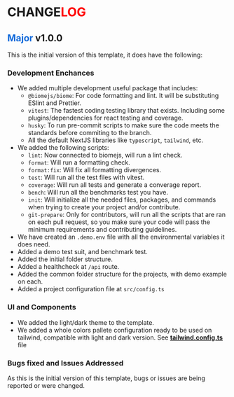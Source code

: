 <h1>CHANGE<span style="color: red;">LOG</span></h1>

<h2><span style="color: #1069da;">Major</span> v1.0.0</h2>
This is the initial version of this template, it does have the following:

### Development Enchances

- We added multiple development useful package that includes:
    - `@biomejs/biome`: For code formatting and lint. It will be substituting ESlint and Prettier.
    - `vitest`: The fastest coding testing library that exists. Including some plugins/dependencies for react testing and coverage.
    - `husky`: To run pre-commit scripts to make sure the code meets the standards before commiting to the branch.
    - All the default NextJS libraries like `typescript`, `tailwind`, etc.
- We added the following scripts:
    - `lint`: Now connected to biomejs, will run a lint check.
    - `format`: Will run a formatting check.
    - `format:fix`: Will fix all formatting divergences.
    - `test`: Will run all the test files with vitest.
    - `coverage`: Will run all tests and generate a converage report.
    - `bench`: Will run all the benchmarks test you have.
    - `init`: Will initialize all the needed files, packages, and commands when trying to create your project and/or contribute.
    - `git-prepare`: Only for contributors, will run all the scripts that are ran on each pull request, so you make sure your code will pass the minimum requirements and contributing guidelines.
- We have created an `.demo.env` file with all the environmental variables it does need.
- Added a demo test suit, and benchmark test.
- Added the initial folder structure.
- Added a healthcheck at `/api` route.
- Added the common folder structure for the projects, with demo example on each.
- Added a project configuration file at `src/config.ts`

### UI and Components
- We added the light/dark theme to the template.
- We added a whole colors pallete configuration ready to be used on tailwind, compatible with light and dark version. See [**tailwind.config.ts**](./tailwind.config.ts) file

### Bugs fixed and Issues Addressed

As this is the initial version of this template, bugs or issues are being reported or were changed.